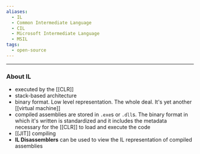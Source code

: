 ```yaml
---
aliases:
  - IL
  - Common Intermediate Language
  - CIL
  - Microsoft Intermediate Language
  - MSIL
tags:
  - open-source
---
```

---

### About IL

- executed by the [[CLR]]
- stack-based architecture
- binary format. Low level representation. The whole deal. It's yet another [[virtual machine]]
- compiled assemblies are stored in `.exe`s or `.dll`s. The binary format in which it's written is standardized and it includes the metadata necessary for the [[CLR]] to load and execute the code
- [[JIT]] compiling
- **IL Disassemblers** can be used to view the IL representation of compiled assemblies